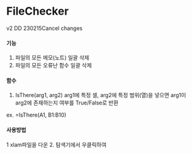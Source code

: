 # FileChecker

v2 DD 230215Cancel changes

#### 기능
1. 파일의 모든 메모(노트) 일괄 삭제
2. 파일의 모든 오류난 함수 일괄 삭제

#### 함수
1. IsThere(arg1, arg2)
arg1에 특정 셀, arg2에 특정 범위(열)을 넣으면 arg1이 arg2에 존재하는지 여부를 True/False로 반환

ex.
=IsThere(A1, B1:B10)

#### 사용방법
1 xlam파일을 다운
2. 탐색기에서 우클릭하여 
